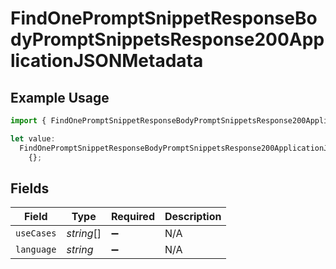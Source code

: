 # FindOnePromptSnippetResponseBodyPromptSnippetsResponse200ApplicationJSONMetadata

## Example Usage

```typescript
import { FindOnePromptSnippetResponseBodyPromptSnippetsResponse200ApplicationJSONMetadata } from "@orq-ai/node/models/operations";

let value:
  FindOnePromptSnippetResponseBodyPromptSnippetsResponse200ApplicationJSONMetadata =
    {};
```

## Fields

| Field              | Type               | Required           | Description        |
| ------------------ | ------------------ | ------------------ | ------------------ |
| `useCases`         | *string*[]         | :heavy_minus_sign: | N/A                |
| `language`         | *string*           | :heavy_minus_sign: | N/A                |